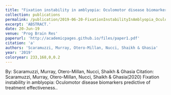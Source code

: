 ```yaml
---
title: "Fixation instability in amblyopia: Oculomotor disease biomarkers predictive of treatment effectiveness."
collection: publications
permalink: /publication/2019-06-20-FixationInstabilityInAmblyopia_OculomotorDiseaseBiomarkersPredi
excerpt: 'ABSTRACT.'
date: 20-Jun-19
venue: 'Prog Brain Res'
paperurl: 'http://academicpages.github.io/files/paper1.pdf'
citation: 'a'
authors: 'Scaramuzzi, Murray, Otero-Millan, Nucci, Shaikh & Ghasia'
year: '2019'
coloryear: 233,168,0,0.2
---
```


By: Scaramuzzi, Murray, Otero-Millan, Nucci, Shaikh & Ghasia
Citation: Scaramuzzi, Murray, Otero-Millan, Nucci, Shaikh & Ghasia(2020) Fixation instability in amblyopia: Oculomotor disease biomarkers predictive of treatment effectiveness.. 
